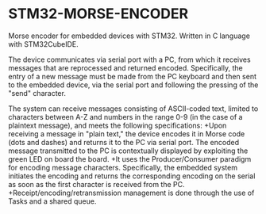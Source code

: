 # STM32-MORSE-ENCODER
Morse encoder for embedded devices with STM32. Written in C language with STM32CubeIDE.

The device communicates via serial port with a PC, from which it receives messages that are reprocessed and returned encoded. Specifically, the entry of a new message must be made from the PC keyboard and then sent to the embedded device, via the serial port and following the pressing of the "send" character.

The system can receive messages consisting of ASCII-coded text, limited to characters between A-Z and numbers in the range 0-9 (in the case of a plaintext message), and meets the following specifications:
+Upon receiving a message in "plain text," the device encodes it in Morse code (dots and dashes) and returns it to the PC via serial port.
The encoded message transmitted to the PC is contextually displayed by exploiting the green LED on board the board.
+It uses the Producer/Consumer paradigm for encoding message characters. Specifically, the embedded system initiates the encoding and returns the corresponding encoding on the serial as soon as the first character is received from the PC.
+Receipt/encoding/retransmission management is done through the use of Tasks and a shared queue.
